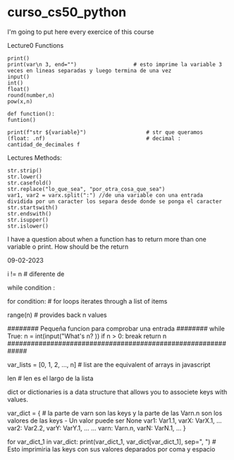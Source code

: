 # curso_cs50_python
I'm going to put here every exercice of this course

Lecture0 Functions

    print()
    print(var\n 3, end="")                  # esto imprime la variable 3 veces en lineas separadas y luego termina de una vez
    input()
    int()
    float()
    round(number,n)
    pow(x,n)

    def function():
    funtion()

    print(f"str ${variable}")                   # str que queramos
    (float: .nf)                                # decimal : cantidad_de_decimales f

Lectures Methods:

    str.strip()
    str.lower()
    str.casefold()
    str.replace("lo_que_sea", "por_otra_cosa_que_sea")
    var1, var2 = varx.split(":") //de una variable con una entrada dividida por un caracter los separa desde donde se ponga el caracter
    str.startswith()
    str.endswith()
    str.isupper()
    str.islower()


I have a question about when a function has to return more than one variable o print. How should be the return

09-02-2023

i != n # diferente de

while condition :

for condition: # for loops iterates through a list of items

range(n) # provides back n values

######## Pequeña funcion para comprobar una entrada ########
while True:
    n = int(input("What's n? ))
    if n > 0:
        break
    return n
#############################################################

var_lists = [0, 1, 2, ..., n]           # list are the equivalent of arrays in javascript

len                                     # len es el largo de la lista

dict or dictionaries is a data structure that allows you to associete keys with values.

var_dict = {                            # la parte de varn son las keys y la parte de las Varn.n son los valores de las keys - Un valor puede ser None
    var1: Var1.1, varX: VarX.1, ...
    var2: Var2.2, varY: VarY.1, ...
    ...
    varn: Varn.n, varN: VarN.1, ...
}

for var_dict_1 in var_dict:
    print(var_dict_1, var_dict[var_dict_1], sep=", ")       # Esto imprimiria las keys con sus valores deparados por coma y espacio



